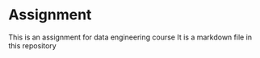 # Assignment
This is an assignment for data engineering course 
It is a markdown file in this repository
